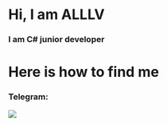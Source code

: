 <h1>Hi, I am ALLLV</h1>

<h3>I am C# junior developer</h3>

<h1>Here is how to find me</h1>

<div><h3>Telegram: </h3><a href="t.me/alllv_tt"><img src="https://img.shields.io/badge/Telegram-blue?style=for-the-badge&logo=telegram&logoColor=white"></a></div>
